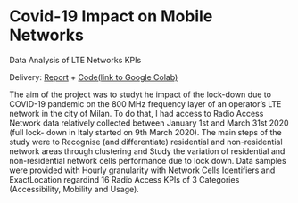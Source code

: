 # Covid-19 Impact on Mobile Networks
Data Analysis of LTE Networks KPIs

Delivery: [Report](report.pdf) + [Code(link to Google Colab)](https://colab.research.google.com/drive/1AP5TiSwLySGQaKAvDw5l3YITxhAAw5tL?authuser=2#scrollTo=I_NqoNv35lwc)

The aim of the project was to studyt he impact of the lock-down due to COVID-19 pandemic on the 800 MHz frequency layer of an operator’s LTE network in the city of Milan.
To do that, I had access to Radio Access Network data relatively collected between January 1st and March 31st 2020 (full lock- down in Italy started on 9th March 2020).
The main steps of the study were to Recognise (and differentiate) residential and non-residential network areas through clustering and Study the variation of residential and non-residential network cells performance due to lock down.
Data samples were provided with Hourly granularity with Network Cells Identifiers and ExactLocation regardind 16 Radio Access KPIs of 3 Categories (Accessibility, Mobility and Usage).
